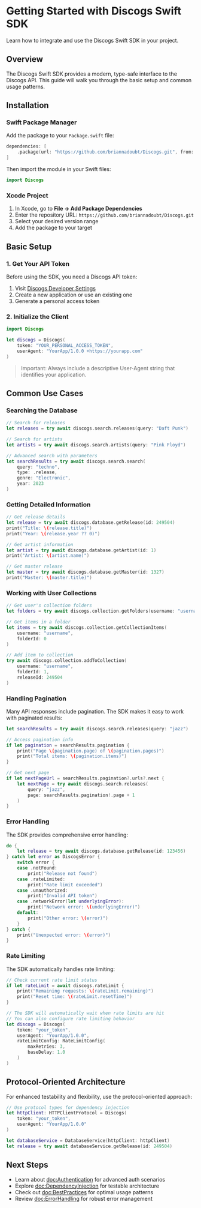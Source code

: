 # Getting Started with Discogs Swift SDK

Learn how to integrate and use the Discogs Swift SDK in your project.

## Overview

The Discogs Swift SDK provides a modern, type-safe interface to the Discogs API. This guide will walk you through the basic setup and common usage patterns.

## Installation

### Swift Package Manager

Add the package to your `Package.swift` file:

```swift
dependencies: [
    .package(url: "https://github.com/briannadoubt/Discogs.git", from: "1.0.0")
]
```

Then import the module in your Swift files:

```swift
import Discogs
```

### Xcode Project

1. In Xcode, go to **File → Add Package Dependencies**
2. Enter the repository URL: `https://github.com/briannadoubt/Discogs.git`
3. Select your desired version range
4. Add the package to your target

## Basic Setup

### 1. Get Your API Token

Before using the SDK, you need a Discogs API token:

1. Visit [Discogs Developer Settings](https://www.discogs.com/settings/developers)
2. Create a new application or use an existing one
3. Generate a personal access token

### 2. Initialize the Client

```swift
import Discogs

let discogs = Discogs(
    token: "YOUR_PERSONAL_ACCESS_TOKEN",
    userAgent: "YourApp/1.0.0 +https://yourapp.com"
)
```

> Important: Always include a descriptive User-Agent string that identifies your application.

## Common Use Cases

### Searching the Database

```swift
// Search for releases
let releases = try await discogs.search.releases(query: "Daft Punk")

// Search for artists
let artists = try await discogs.search.artists(query: "Pink Floyd")

// Advanced search with parameters
let searchResults = try await discogs.search.search(
    query: "techno",
    type: .release,
    genre: "Electronic",
    year: 2023
)
```

### Getting Detailed Information

```swift
// Get release details
let release = try await discogs.database.getRelease(id: 249504)
print("Title: \(release.title)")
print("Year: \(release.year ?? 0)")

// Get artist information
let artist = try await discogs.database.getArtist(id: 1)
print("Artist: \(artist.name)")

// Get master release
let master = try await discogs.database.getMaster(id: 1327)
print("Master: \(master.title)")
```

### Working with User Collections

```swift
// Get user's collection folders
let folders = try await discogs.collection.getFolders(username: "username")

// Get items in a folder
let items = try await discogs.collection.getCollectionItems(
    username: "username",
    folderId: 0
)

// Add item to collection
try await discogs.collection.addToCollection(
    username: "username",
    folderId: 1,
    releaseId: 249504
)
```

### Handling Pagination

Many API responses include pagination. The SDK makes it easy to work with paginated results:

```swift
let searchResults = try await discogs.search.releases(query: "jazz")

// Access pagination info
if let pagination = searchResults.pagination {
    print("Page \(pagination.page) of \(pagination.pages)")
    print("Total items: \(pagination.items)")
}

// Get next page
if let nextPageUrl = searchResults.pagination?.urls?.next {
    let nextPage = try await discogs.search.releases(
        query: "jazz",
        page: searchResults.pagination!.page + 1
    )
}
```

### Error Handling

The SDK provides comprehensive error handling:

```swift
do {
    let release = try await discogs.database.getRelease(id: 123456)
} catch let error as DiscogsError {
    switch error {
    case .notFound:
        print("Release not found")
    case .rateLimited:
        print("Rate limit exceeded")
    case .unauthorized:
        print("Invalid API token")
    case .networkError(let underlyingError):
        print("Network error: \(underlyingError)")
    default:
        print("Other error: \(error)")
    }
} catch {
    print("Unexpected error: \(error)")
}
```

### Rate Limiting

The SDK automatically handles rate limiting:

```swift
// Check current rate limit status
if let rateLimit = await discogs.rateLimit {
    print("Remaining requests: \(rateLimit.remaining)")
    print("Reset time: \(rateLimit.resetTime)")
}

// The SDK will automatically wait when rate limits are hit
// You can also configure rate limiting behavior
let discogs = Discogs(
    token: "your_token",
    userAgent: "YourApp/1.0.0",
    rateLimitConfig: RateLimitConfig(
        maxRetries: 3,
        baseDelay: 1.0
    )
)
```

## Protocol-Oriented Architecture

For enhanced testability and flexibility, use the protocol-oriented approach:

```swift
// Use protocol types for dependency injection
let httpClient: HTTPClientProtocol = Discogs(
    token: "your_token",
    userAgent: "YourApp/1.0.0"
)

let databaseService = DatabaseService(httpClient: httpClient)
let release = try await databaseService.getRelease(id: 249504)
```

## Next Steps

- Learn about <doc:Authentication> for advanced auth scenarios
- Explore <doc:DependencyInjection> for testable architecture
- Check out <doc:BestPractices> for optimal usage patterns
- Review <doc:ErrorHandling> for robust error management
